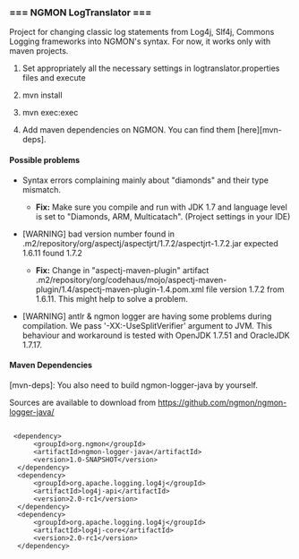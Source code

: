 ### === NGMON LogTranslator ===

Project for changing classic log statements from Log4j, Slf4j, Commons Logging frameworks into NGMON's syntax.
For now, it works only with maven projects.

1) Set appropriately all the necessary settings in logtranslator.properties files and execute

2) mvn install

3) mvn exec:exec

4) Add maven dependencies on NGMON. You can find them [here][mvn-deps].

#### Possible problems
 * Syntax errors complaining mainly about "diamonds" and their type mismatch.
    * **Fix:** Make sure you compile and run with JDK 1.7 and language level is set to "Diamonds, ARM, Multicatach". (Project settings in your IDE)

 * [WARNING] bad version number found in .m2/repository/org/aspectj/aspectjrt/1.7.2/aspectjrt-1.7.2.jar expected 1.6.11 found 1.7.2
    * **Fix:** Change in "aspectj-maven-plugin" artifact .m2/repository/org/codehaus/mojo/aspectj-maven-plugin/1.4/aspectj-maven-plugin-1.4.pom.xml file version
      <aspectjVersion>1.7.2</aspectjVersion> from 1.6.11. This might help to solve a problem.

 * [WARNING] antlr & ngmon logger are having some problems during compilation. We pass '-XX:-UseSplitVerifier' argument to JVM.
    This behaviour and workaround is tested with OpenJDK 1.7.51 and OracleJDK 1.7.17.

#### Maven Dependencies
[mvn-deps]:
 You also need to build ngmon-logger-java by yourself.

 Sources are available to download from https://github.com/ngmon/ngmon-logger-java/

<pre>
<code>
 &lt;dependency&gt;
      &lt;groupId&gt;org.ngmon&lt;/groupId&gt;
      &lt;artifactId&gt;ngmon-logger-java&lt;/artifactId&gt;
      &lt;version&gt;1.0-SNAPSHOT&lt;/version&gt;
  &lt;/dependency&gt;
  &lt;dependency&gt;
      &lt;groupId&gt;org.apache.logging.log4j&lt;/groupId&gt;
      &lt;artifactId&gt;log4j-api&lt;/artifactId&gt;
      &lt;version&gt;2.0-rc1&lt;/version&gt;
  &lt;/dependency&gt;
  &lt;dependency&gt;
      &lt;groupId&gt;org.apache.logging.log4j&lt;/groupId&gt;
      &lt;artifactId&gt;log4j-core&lt;/artifactId&gt;
      &lt;version&gt;2.0-rc1&lt;/version&gt;
  &lt;/dependency&gt;
</code>
</pre>
